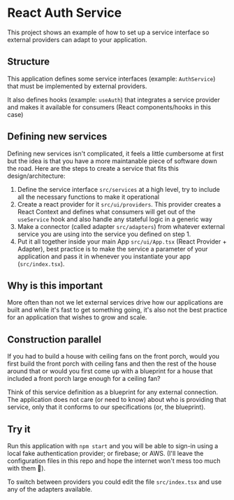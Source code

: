 # React Auth Service

This project shows an example of how to set up a service interface so external providers can adapt to your application.

## Structure

This application defines some service interfaces (example: `AuthService`) that must be implemented by external providers.

It also defines hooks (example: `useAuth`) that integrates a service provider and makes it available for consumers (React components/hooks in this case)

## Defining new services

Defining new services isn't complicated, it feels a little cumbersome at first but the idea is that you have a more maintanable piece of software down the road.
Here are the steps to create a service that fits this design/architecture:

1. Define the service interface `src/services` at a high level, try to include all the necessary functions to make it operational
2. Create a react provider for it `src/ui/providers`. This provider creates a React Context and defines what consumers will get out of the `useService` hook and also handle any stateful logic in a generic way
3. Make a connector (called adapter `src/adapters`) from whatever external service you are using into the service you defined on step 1.
4. Put it all together inside your main App `src/ui/App.tsx` (React Provider + Adapter), best practice is to make the service a parameter of your application and pass it in whenever you instantiate your app (`src/index.tsx`).

## Why is this important

More often than not we let external services drive how our applications are built and while it's fast to get something going, it's also not the best practice for an application that wishes to grow and scale.

## Construction parallel

If you had to build a house with ceiling fans on the front porch, would you first build the front porch with ceiling fans and then the rest of the house around that or would you first come up with a blueprint for a house that included a front porch large enough for a ceiling fan?

Think of this service definition as a blueprint for any external connection. The application does not care (or need to know) about who is providing that service, only that it conforms to our specifications (or, the blueprint).

## Try it

Run this application with `npm start` and you will be able to sign-in using a local fake authentication provider; or firebase; or AWS. (I'll leave the configuration files in this repo and hope the internet won't mess too much with them 🤷).

To switch between providers you could edit the file `src/index.tsx` and use any of the adapters available.
